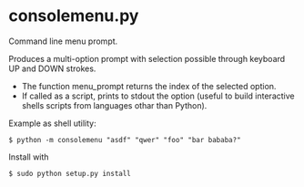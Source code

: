 consolemenu.py
==============


Command line menu prompt.

Produces a multi-option prompt with selection possible through keyboard UP and DOWN strokes.

- The function menu_prompt returns the index of the selected option.
- If called as a script, prints to stdout the option (useful to build interactive shells scripts from languages othar
than Python).

Example as shell utility:
```
$ python -m consolemenu "asdf" "qwer" "foo" "bar bababa?"
```

Install with
```
$ sudo python setup.py install
```
